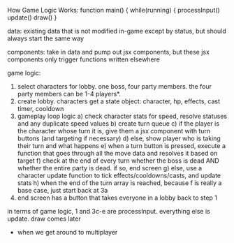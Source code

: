 How Game Logic Works:
function main() {
     while(running) {
         processInput()
         update()
         draw()
}

data: existing data that is not modified in-game except by status, but should always start the same way

components: take in data and pump out jsx components, but these jsx components only trigger functions written elsewhere

game logic: 
  1) select characters for lobby. one boss, four party members. the four party members can be 1-4 players*.
  2) create lobby. characters get a state object: character, hp, effects, cast timer, cooldown
  3) gameplay loop logic
    a) check character stats for speed, resolve statuses and any duplicate speed values
    b) create turn queue
    c) if the player is the character whose turn it is, give them a jsx component with turn buttons (and targeting if necessary)
    d) else, show player who is taking their turn and what happens
    e) when a turn button is pressed, execute a function that goes through all the move data and resolves it based on target
    f) check at the end of every turn whether the boss is dead AND whether the entire party is dead. if so, end screen
    g) else, use a character update function to tick effects/cooldowns/casts, and update stats
    h) when the end of the turn array is reached, because f is really a base case, just start back at 3a
  4) end screen has a button that takes everyone in a lobby back to step 1

in terms of game logic, 1 and 3c-e are processInput. everything else is update. draw comes later
* when we get around to multiplayer